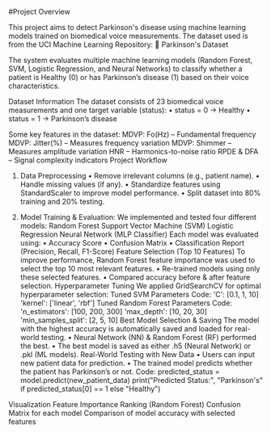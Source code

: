 #Project Overview

This project aims to detect Parkinson's disease using machine learning models trained on biomedical voice measurements. The dataset used is from the UCI Machine Learning Repository:
🔗 Parkinson's Dataset

The system evaluates multiple machine learning models (Random Forest, SVM, Logistic Regression, and Neural Networks) to classify whether a patient is Healthy (0) or has Parkinson’s disease (1) based on their voice characteristics.

Dataset Information
The dataset consists of 23 biomedical voice measurements and one target variable (status):
•	status = 0 → Healthy
•	status = 1 → Parkinson’s disease

Some key features in the dataset:
 MDVP: Fo(Hz) – Fundamental frequency
 MDVP: Jitter(%) – Measures frequency variation
 MDVP: Shimmer – Measures amplitude variation
 HNR – Harmonics-to-noise ratio
 RPDE & DFA – Signal complexity indicators
Project Workflow
1.	Data Preprocessing
•	Remove irrelevant columns (e.g., patient name).
•	Handle missing values (if any).
•	Standardize features using StandardScaler to improve model performance.
•	Split dataset into 80% training and 20% testing.

2. Model Training & Evaluation:
We implemented and tested four different models:
 Random Forest
 Support Vector Machine (SVM)
 Logistic Regression
 Neural Network (MLP Classifier)
Each model was evaluated using:
•	Accuracy Score
•	Confusion Matrix
•	Classification Report (Precision, Recall, F1-Score)
Feature Selection (Top 10 Features)
To improve performance, Random Forest feature importance was used to select the top 10 most relevant features.
•	Re-trained models using only these selected features.
•	Compared accuracy before & after feature selection.
Hyperparameter Tuning
We applied GridSearchCV for optimal hyperparameter selection:
Tuned SVM Parameters
Code:
'C': [0.1, 1, 10]
'kernel': ['linear', 'rbf']
Tuned Random Forest Parameters
Code:
'n_estimators': [100, 200, 300]
'max_depth': [10, 20, 30]
'min_samples_split': [2, 5, 10]
Best Model Selection & Saving
The model with the highest accuracy is automatically saved and loaded for real-world testing.
•	Neural Network (NN) & Random Forest (RF) performed the best.
•	The best model is saved as either .h5 (Neural Network) or .pkl (ML models).
Real-World Testing with New Data
•	Users can input new patient data for prediction.
•	The trained model predicts whether the patient has Parkinson’s or not.
Code:
predicted_status = model.predict(new_patient_data)
print("Predicted Status:", "Parkinson's" if predicted_status[0] == 1 else "Healthy")

Visualization
Feature Importance Ranking (Random Forest)
Confusion Matrix for each model
Comparison of model accuracy with selected features











